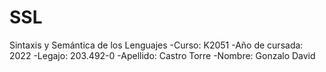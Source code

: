 # SSL
Sintaxis y Semántica de los Lenguajes
-Curso: K2051
-Año de cursada: 2022
-Legajo: 203.492-0
-Apellido: Castro Torre
-Nombre: Gonzalo David
